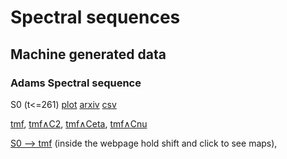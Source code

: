 # Spectral sequences
## Machine generated data
### Adams Spectral sequence
S0 (t<=261) [plot](plot.html?diagram=public&data=S0) [arxiv](https://arxiv.org/abs/2304.00506) [csv](https://www.zenodo.org/record/7865526)

[tmf](plot.html?diagram=public&data=tmf), [tmf∧C2](plot.html?diagram=public&data=tmf_C2), [tmf∧Ceta](plot.html?diagram=public&data=tmf_Ceta), [tmf∧Cnu](plot.html?diagram=public&data=tmf_Cnu)<br>

[S0 --> tmf](plot.html?diagram=public&data=S0__tmf) (inside the webpage hold shift and click to see maps),<br>
